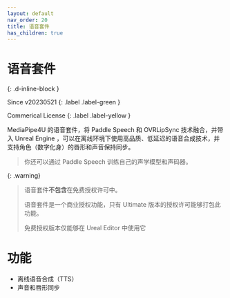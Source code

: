 ```yaml
---
layout: default
nav_order: 20
title: 语音套件
has_children: true
---
```


# 语音套件
{: .d-inline-block }

Since v20230521
{: .label .label-green }

Commerical License
{: .label .label-yellow }

MediaPipe4U 的语音套件，将 Paddle Speech 和 OVRLipSync 技术融合，并带入 Unreal Engine ，可以在离线环境下使用高品质、低延迟的语音合成技术，并支持角色（数字化身）的唇形和声音保持同步。
> 你还可以通过 Paddle Speech 训练自己的声学模型和声码器。

{: .warning}
> 语音套件**不包含**在免费授权许可中。
> 
> 语音套件是一个商业授权功能，只有 Ultimate 版本的授权许可能够打包此功能。   
> 
> 免费授权版本仅能够在 Ureal Editor 中使用它

# 功能

- 离线语音合成（TTS）
- 声音和唇形同步
